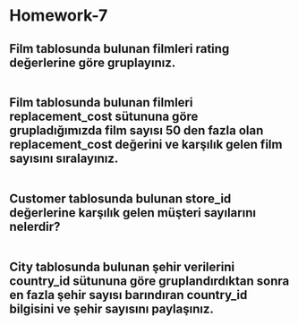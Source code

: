 # Homework-7

## Film tablosunda bulunan filmleri rating değerlerine göre gruplayınız.
```

```
## Film tablosunda bulunan filmleri replacement_cost sütununa göre grupladığımızda film sayısı 50 den fazla olan replacement_cost değerini ve karşılık gelen film sayısını sıralayınız.
```

```
## Customer tablosunda bulunan store_id değerlerine karşılık gelen müşteri sayılarını nelerdir? 
```

```
## City tablosunda bulunan şehir verilerini country_id sütununa göre gruplandırdıktan sonra en fazla şehir sayısı barındıran country_id bilgisini ve şehir sayısını paylaşınız.
```

```
